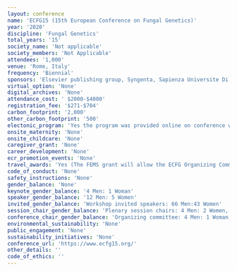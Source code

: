 ```yaml
---
layout: conference 
name: 'ECFG15 (15th European Conference on Fungal Genetics)'
year: '2020'
discipline: 'Fungal Genetics'
total_years: '15'
society_name: 'Not applicable'
society_members: 'Not Applicable'
attendees: '1,000'
venue: 'Rome, Italy'
frequency: 'Biennial'
sponsors: 'Elsevier publishing group, Syngenta, Sapienza Universite Di Roma. Novozymes, FEMS (Federation of European Microbiological Soceties),  Sapienza Innovazione, FEMS, SIPaV, SARA ENViMOB, BioAware, aquilabiolabs, FungiDB, toxins, microorganism, Elsevier'
virtual_option: 'None'
digital_archives: 'None'
attendance_cost: ' $2000-$4000'
registration_fee: '$271-$704'
carbon_footprint: '2,000'
other_carbon_footprint: '500'
electonic_program: 'Yes the program was provided online on conference website.'
onsite_maternity: 'None'
onsite_childcare: 'None'
caregiver_grant: 'None'
career_development: 'None'
ecr_promotion_events: 'None'
travel_awards: 'Yes (The FEMS grant will allow the ECFG Organizing Committee to financially support a maximum of 20 participants. The selected participants will receive 400 euro each to cover travel and accommodation expenses: Eligibility:   be a member of a FEMS Member Society* or be recommended by such a member     be an Early Career Scientist**     be an Active Microbiologist     be presenting author at the meeting (oral or poster)  '
code_of_conduct: 'None'
safety_instructions: 'None'
gender_balance: 'None'
keynote_gender_balance: '4 Men: 1 Woman'
speaker_gender_balance: '12 Men: 5 Women'
invited_gender_balance: 'Workshop invited speakers: 66 Men:43 Women'
session_chair_gender_balance: 'Plenary session chairs: 4 Men: 2 Women, Satelite Workshop Chairs: 12 Men: 8 women'
conference_chair_gender_balance: 'Organizing committee: 4 Men: 1 Woman, International scientific Committee: 19 Men: 4 Women, Italian Scientific Committee: 17 Men: 8 Women'
environmental_sustainability: 'None'
public_engagement: 'None'
sustainability_initiatives: 'None'
conference_url: 'https://www.ecfg15.org/'
other_details: ''
code_of_ethics: ''
---
```

